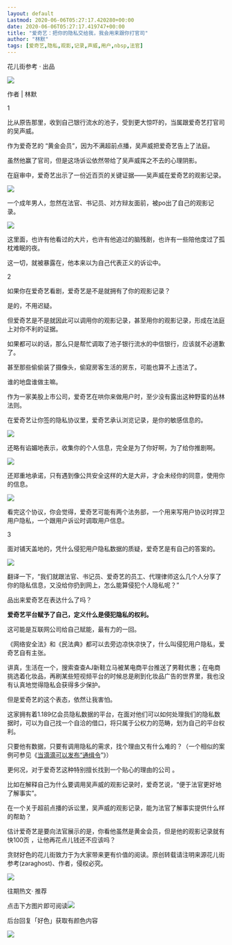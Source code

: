```yaml
---
layout: default
Lastmod: 2020-06-06T05:27:17.420280+00:00
date: 2020-06-06T05:27:17.419747+00:00
title: "爱奇艺：把你的隐私交给我，我会用来跟你打官司"
author: "林默"
tags: [爱奇艺,隐私,观影,记录,声威,用户,nbsp,法官]
---
```


花儿街参考 · 出品 

![](https://images.weserv.nl/?url=https%3A//mmbiz.qpic.cn/mmbiz_png/LG5rbom8TZzT8wPQfAjnNglG7lEj7MMgveCCzFwoljmXGBfWSWc6mqW1mtVcibvFyQiaKgNjzWO6cRHpgErtgoaQ/640%3Fwx_fmt%3Dpng)

作者 | 林默

  

1

  

比从原告那里，收到自己银行流水的池子，受到更大惊吓的，当属跟爱奇艺打官司的吴声威。

  

作为爱奇艺的 “黄金会员”，因为不满超前点播，吴声威把爱奇艺告上了法庭。

  

虽然他赢了官司，但是这场诉讼依然带给了吴声威挥之不去的心理阴影。

  

在庭审中，爱奇艺出示了一份近百页的关键证据——吴声威在爱奇艺的观影记录。

  

![](https://images.weserv.nl/?url=https%3A//mmbiz.qpic.cn/mmbiz_jpg/LG5rbom8TZzT8wPQfAjnNglG7lEj7MMgj62KZDgEJCHURbticELufl3CaIA5ah9g8nia2r4hwqZqrnH3ibBSeLdHw/640%3Fwx_fmt%3Djpeg)

  

一个成年男人，忽然在法官、书记员、对方辩友面前，被po出了自己的观影记录。

  

![](https://images.weserv.nl/?url=https%3A//mmbiz.qpic.cn/mmbiz_jpg/LG5rbom8TZzT8wPQfAjnNglG7lEj7MMg051STt8XgaI94b9TXA0rsIXBQlbZ5IgwfvcfZkfSpJ5iaP3wYyviamIw/640%3Fwx_fmt%3Djpeg)

  

这里面，也许有他看过的大片，也许有他追过的脑残剧，也许有一些陪他度过了孤枕难眠的夜。

  

这一切，就被暴露在，他本来以为自己代表正义的诉讼中。

  

  

2

  

如果你在爱奇艺看剧，爱奇艺是不是就拥有了你的观影记录？

是的，不用迟疑。

但爱奇艺是不是就因此可以调用你的观影记录，甚至用你的观影记录，形成在法庭上对你不利的证据。

如果都可以的话，那么只是帮忙调取了池子银行流水的中信银行，应该就不必道歉了。

甚至那些偷偷装了摄像头，偷窥房客生活的房东，可能也算不上违法了。

谁的地盘谁做主嘛。

作为一家美股上市公司，爱奇艺在哄你来做用户时，至少没有露出这种野蛮的丛林法则。

在爱奇艺让你签的隐私协议里，爱奇艺承认浏览记录，是你的敏感信息的。

![](https://images.weserv.nl/?url=https%3A//mmbiz.qpic.cn/mmbiz_jpg/LG5rbom8TZzT8wPQfAjnNglG7lEj7MMgXO9NYjNiaO9mQXL0wQ5ckEFLGiax1m00rL6jpRpcEeCAic3ZPiaQtAUcMw/640%3Fwx_fmt%3Djpeg)

还略有谄媚地表示，收集你的个人信息，完全是为了你好啊，为了给你推剧啊。

![](https://images.weserv.nl/?url=https%3A//mmbiz.qpic.cn/mmbiz_jpg/LG5rbom8TZzT8wPQfAjnNglG7lEj7MMgS9e0bY91OXicF5rNibYp3dHxISRfco76ibicZxcHevKt0lAeqjXaRLHWsw/640%3Fwx_fmt%3Djpeg)

还郑重地承诺，只有遇到像公共安全这样的大是大非，才会未经你的同意，使用你的信息。

![](https://images.weserv.nl/?url=https%3A//mmbiz.qpic.cn/mmbiz_jpg/LG5rbom8TZzT8wPQfAjnNglG7lEj7MMgohuLGd0IaXLLnLZpj1xcoq1XV153NibA0UKqHS6prwr1XYpdmGTSqnQ/640%3Fwx_fmt%3Djpeg)

看完这个协议，你会觉得，爱奇艺可能有两个法务部，一个用来写用户协议时捍卫用户隐私，一个跟用户诉讼时调取用户信息。

  

  

3

  

  

面对铺天盖地的，凭什么侵犯用户隐私数据的质疑，爱奇艺是有自己的答案的。

  

![](https://images.weserv.nl/?url=https%3A//mmbiz.qpic.cn/mmbiz_jpg/LG5rbom8TZzT8wPQfAjnNglG7lEj7MMgpvAnee9eyQBIficrW0RGKaoCu6OuBRn7zY0XfZXesXv7NTo8E9icznZA/640%3Fwx_fmt%3Djpeg)

  

翻译一下，“我们就跟法官、书记员、爱奇艺的员工、代理律师这么几个人分享了你的隐私信息，又没给你扔到网上，怎么能算侵犯个人隐私呢？”

  

品出来爱奇艺在表达什么了吗？

  

**爱奇艺平台赋予了自己，定义什么是侵犯隐私的权利。**

  

这可能是互联网公司给自己赋能，最有力的一回。

《网络安全法》和《民法典》都可以去旁边凉快凉快了，什么叫侵犯用户隐私，爱奇艺自有主张。

  

讲真，生活在一个，搜索查查AJ新鞋立马被某电商平台推送了男鞋优惠；在电商挑选着化妆品，再刷某些短视频平台的时候总是刷到化妆品广告的世界里，我也没有认真地觉得隐私会获得多少保护。

  

但是爱奇艺的这个表态，依然让我害怕。

  

这家拥有着1.189亿会员隐私数据的平台，在面对他们可以如何处理我们的隐私数据时，可以为自己找一个自洽的借口，将只属于公权力的范畴，划为自己的平台权利。

  

只要他有数据，只要有调用隐私的需求，找个理由又有什么难的？（一个相似的案例可参见《[当滴滴可以发布“通缉令](http://mp.weixin.qq.com/s?__biz=MzA3NDg1NTIyNw==&mid=2649515757&idx=1&sn=1556ee6ddd9525903f24f2ebc4fe8d4f&chksm=8761a0b9b01629afaf4f6154a83ae1b95fe997af3ed6b0dba32af9cfa0e9fa00f3c70054bef7&scene=21#wechat_redirect)”》）

  

更何况，对于爱奇艺这种特别擅长找到一个贴心的理由的公司 。

  

比如在解释自己为什么要调用吴声威的观影记录时，爱奇艺说，“便于法官更好地了解事实”。

  

在一个关于超前点播的诉讼里，吴声威的观影记录，能为法官了解事实提供什么样的帮助？

  

估计爱奇艺是要向法官展示的是，你看他虽然是黄金会员，但是他的观影记录就有快100页 ，让他再花点儿钱还不应该吗？

  

贪财好色的花儿街致力于为大家带来更有价值的阅读。原创转载请注明来源花儿街参考(zaraghost)、作者，侵权必究。

![](https://images.weserv.nl/?url=https%3A//mmbiz.qpic.cn/mmbiz_png/LG5rbom8TZzcG4Z2eK2l6GFyF7EuR69YMD3ytlI28fxwWX5LdV7y9IDHMTR3eublCI5R12PzV5qulCial1euQtQ/640%3Fwx_fmt%3Dpng)

往期热文· 推荐

点击下方图片即可阅读[![](https://images.weserv.nl/?url=https%3A//mmbiz.qpic.cn/mmbiz_jpg/LG5rbom8TZzT8wPQfAjnNglG7lEj7MMgeOC7Ib3iblZ7WThf9kOf1aUZQWUJMBrydYL0bCBuaV9lROYn22lJMeA/640%3Fwx_fmt%3Djpeg)](http://mp.weixin.qq.com/s?__biz=MzA3NDg1NTIyNw==&mid=2649521945&idx=1&sn=558b416f40f3d2546947781c7d0184de&chksm=8761b94db016305b7bde54c054ceca77670a721183c1cc821f4ee88cc4da488c5a0904276c3c&scene=21#wechat_redirect)

后台回复「好色」获取有颜色内容

![](https://images.weserv.nl/?url=https%3A//mmbiz.qpic.cn/mmbiz_gif/LG5rbom8TZwOWEMQ6kaATibF2AtweaV4AZOLCmKTzibIZpYR3HF0fblaxxa19eibw0LdCEotXX119kmO935YtrlibA/640%3Fwx_fmt%3Dgif)

